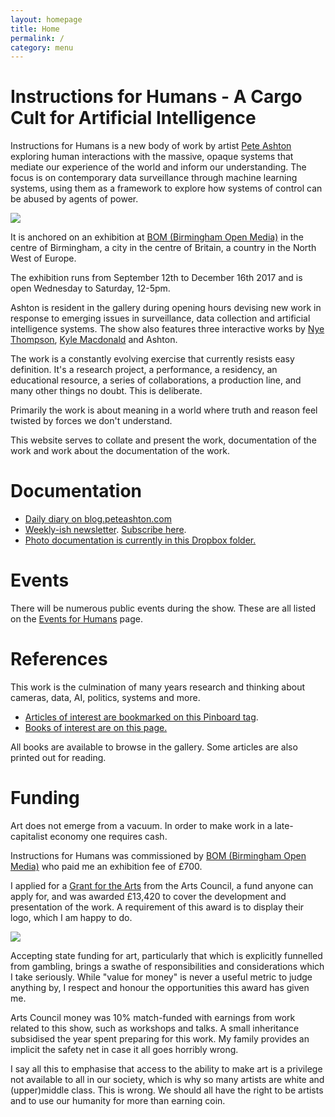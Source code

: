 ```yaml
---
layout: homepage
title: Home
permalink: /
category: menu
---
```


# Instructions for Humans - A Cargo Cult for Artificial Intelligence

Instructions for Humans is a new body of work by artist [Pete Ashton](http://art.peteashton.com) exploring human interactions with the massive, opaque systems that mediate our experience of the world and inform our understanding. The focus is on contemporary data surveillance through machine learning systems, using them as a framework to explore how systems of control can be abused by agents of power. 

![](http://instructionsforhumans.com/images/ifhlogo.png)

It is anchored on an exhibition at [BOM (Birmingham Open Media)](http://bom.org.uk) in the centre of Birmingham, a city in the centre of Britain, a country in the North West of Europe. 

The exhibition runs from September 12th to December 16th 2017 and is open Wednesday to Saturday, 12-5pm.

Ashton is resident in the gallery during opening hours devising new work in response to emerging issues in surveillance, data collection and artificial intelligence systems. The show also features three interactive works by [Nye Thompson](http://www.backdoored.io), [Kyle Macdonald](http://www.exhaustingacrowd.com/birmingham) and Ashton.

The work is a constantly evolving exercise that currently resists easy definition. It's a research project, a performance, a residency, an educational resource, a series of collaborations, a production line, and many other things no doubt. This is deliberate.

Primarily the work is about meaning in a world where truth and reason feel twisted by forces we don't understand. 

This website serves to collate and present the work, documentation of the work and work about the documentation of the work.

# Documentation

- [Daily diary on blog.peteashton.com](http://blog.peteashton.com)
- [Weekly-ish newsletter](http://tinyletter.com/peteashton/archive). [Subscribe here](https://tinyletter.com/peteashton).
- [Photo documentation is currently in this Dropbox folder.](https://www.dropbox.com/sh/vcfeb5lrmk1qq8b/AADeQ77eDGeF3aayP3SZsmMQa?dl=0)

# Events

There will be numerous public events during the show. These are all listed on the [Events for Humans](http://instructionsforhumans.com/events/) page.

# References

This work is the culmination of many years research and thinking about cameras, data, AI, politics, systems and more. 

- [Articles of interest are bookmarked on this Pinboard tag](https://pinboard.in/u:peteashton/t:ifh/). 
- [Books of interest are on this page.](http://instructionsforhumans.com/references/)

All books are available to browse in the gallery. Some articles are also printed out for reading. 

# Funding

Art does not emerge from a vacuum. In order to make work in a late-capitalist economy one requires cash. 

Instructions for Humans was commissioned by [BOM (Birmingham Open Media)](http://bom.org.uk) who paid me an exhibition fee of £700.

I applied for a [Grant for the Arts](http://www.artscouncil.org.uk/funding/grants-arts) from the Arts Council, a fund anyone can apply for, and was awarded £13,420 to cover the development and presentation of the work. A requirement of this award is to display their logo, which I am happy to do. 

[![](http://art.peteashton.com/assets/images/lottery_Logo_Black_RGB_smaller.jpg)](http://artscouncil.org.uk/)

Accepting state funding for art, particularly that which is explicitly funnelled from gambling, brings a swathe of responsibilities and considerations which I take seriously. While "value for money" is never a useful metric to judge anything by, I respect and honour the opportunities this award has given me. 

Arts Council money was 10% match-funded with earnings from work related to this show, such as workshops and talks. A small inheritance subsidised the year spent preparing for this work. My family provides an implicit the safety net in case it all goes horribly wrong. 

I say all this to emphasise that access to the ability to make art is a privilege not available to all in our society, which is why so many artists are white and (upper)middle class. This is wrong. We should all have the right to be artists and to use our humanity for more than earning coin. 